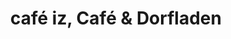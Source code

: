 ---
title: "café iz, Café & Dorfladen"
url: /heuweiler/cafe-iz-cafe-und-dorfladen/
shop: Lebensmittel
---